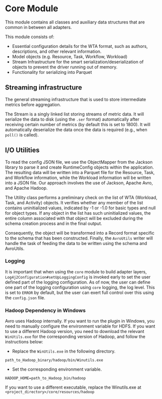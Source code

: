# Core Module

This module contains all classes and auxiliary data structures that are common in between all adapters.

This module consists of:
 - Essential configuration details for the WTA format, such as authors, descriptions, and other relevant information.
 - Model objects (e.g. Resource, Task, Workflow, Workload)
 - Stream Infrastructure for the smart serialization/deserialization of objects to prevent the driver running out of memory.
 - Functionality for serializing into Parquet

## Streaming infrastructure
The general streaming infrastructure that is used to store intermediate metrics before aggregation.

The Stream is a singly linked list storing streams of metric data. It will serialize the data to disk (using the `.ser` format) automatically after receiving certain number of metrics (by default this is set to 1800). It will automatically deserialize the data once the data is required (e.g., when `poll()` is called).

## I/O Utilities
To read the config JSON file, we use the ObjectMapper from the Jackson library to parse it and create RuntimeConfig objects within the application. The resulting data will be written into a Parquet file for the Resource, Task, and Workflow information, while the Workload information will be written into a JSON file. Our approach involves the use of Jackson, Apache Avro, and Apache Hadoop.

The Utility class performs a preliminary check on the list of WTA (Workload, Task, and Activity) objects. It verifies whether any member of the list contains uninitialized values, indicated by -1 or -1.0 for basic types and null for object types. If any object in the list has such uninitialized values, the entire column associated with that object will be excluded during the schema creation process and in the final output.

Consequently, the object will be transformed into a Record format specific to the schema that has been constructed. Finally, the `AvroUtils` writer will handle the task of feeding the data to be written using the schema and AvroUtils.

### Logging

It is important that when using the `core` module to build adapter layers, `Log4j2Configuration#setUpLoggingConfig`
is invoked early to set the user defined part of the logging configuration.
As of now, the user can define one part of the logging configuration using `core` logging, the log level. This
is set to `ERROR` by default, but the user can exert full control over this using the `config.json` file.

### Hadoop Dependency in Windows
Avro uses Hadoop internally. If you want to run the plugin in Windows, you need
to manually configure the environment variable for HDFS.
If you want to use a different Hadoop version, you need to download the relevant `WinUtils.exe` for the
corresponding version of Hadoop, and follow the instructions below:

- Replace the `WinUtils.exe` in the following directory.

```
path_to_Hadoop_binary/hadoop/bin/Winutils.exe
```
- Set the corresponding environment variable.

```
HADOOP_HOME=path_to_Hadoop_bin/hadoop
```

If you want to use a different executable, replace the Winutils.exe at `<project_directory>/core/resources/hadoop`
